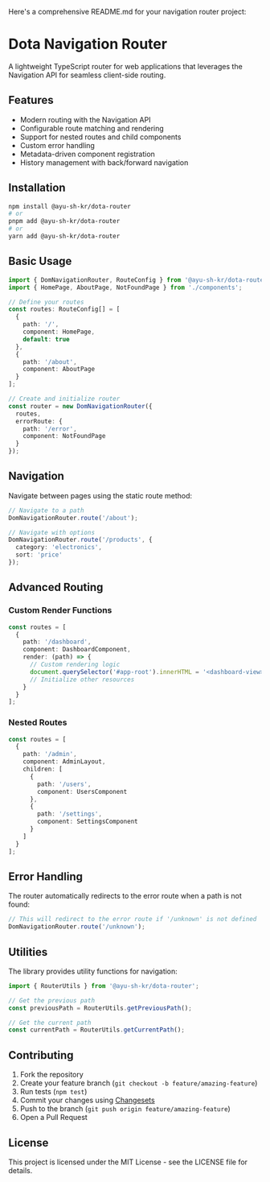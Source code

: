 Here's a comprehensive README.md for your navigation router project:

# Dota Navigation Router

A lightweight TypeScript router for web applications that leverages the Navigation API for seamless client-side routing.

## Features

- Modern routing with the Navigation API
- Configurable route matching and rendering
- Support for nested routes and child components
- Custom error handling
- Metadata-driven component registration
- History management with back/forward navigation

## Installation

```bash
npm install @ayu-sh-kr/dota-router
# or
pnpm add @ayu-sh-kr/dota-router
# or
yarn add @ayu-sh-kr/dota-router
```

## Basic Usage

```typescript
import { DomNavigationRouter, RouteConfig } from '@ayu-sh-kr/dota-router';
import { HomePage, AboutPage, NotFoundPage } from './components';

// Define your routes
const routes: RouteConfig[] = [
  { 
    path: '/', 
    component: HomePage,
    default: true
  },
  { 
    path: '/about', 
    component: AboutPage
  }
];

// Create and initialize router
const router = new DomNavigationRouter({
  routes,
  errorRoute: {
    path: '/error',
    component: NotFoundPage
  }
});
```

## Navigation

Navigate between pages using the static route method:

```typescript
// Navigate to a path
DomNavigationRouter.route('/about');

// Navigate with options
DomNavigationRouter.route('/products', {
  category: 'electronics',
  sort: 'price'
});
```

## Advanced Routing

### Custom Render Functions

```typescript
const routes = [
  {
    path: '/dashboard',
    component: DashboardComponent,
    render: (path) => {
      // Custom rendering logic
      document.querySelector('#app-root').innerHTML = '<dashboard-view></dashboard-view>';
      // Initialize other resources
    }
  }
];
```

### Nested Routes

```typescript
const routes = [
  {
    path: '/admin',
    component: AdminLayout,
    children: [
      {
        path: '/users',
        component: UsersComponent
      },
      {
        path: '/settings',
        component: SettingsComponent
      }
    ]
  }
];
```

## Error Handling

The router automatically redirects to the error route when a path is not found:

```typescript
// This will redirect to the error route if '/unknown' is not defined
DomNavigationRouter.route('/unknown');
```

## Utilities

The library provides utility functions for navigation:

```typescript
import { RouterUtils } from '@ayu-sh-kr/dota-router';

// Get the previous path
const previousPath = RouterUtils.getPreviousPath();

// Get the current path
const currentPath = RouterUtils.getCurrentPath();
```

## Contributing

1. Fork the repository
2. Create your feature branch (`git checkout -b feature/amazing-feature`)
3. Run tests (`npm test`)
4. Commit your changes using [Changesets](https://github.com/changesets/changesets)
5. Push to the branch (`git push origin feature/amazing-feature`)
6. Open a Pull Request

## License

This project is licensed under the MIT License - see the LICENSE file for details.
